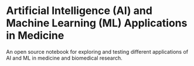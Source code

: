 # Artificial Intelligence (AI) and Machine Learning (ML) Applications in Medicine

An open source notebook for exploring and testing different applications of AI and ML in medicine and biomedical research.
